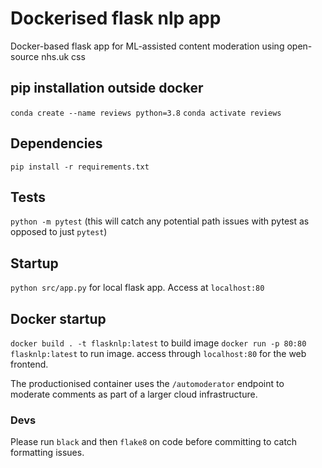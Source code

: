 # Dockerised flask nlp app

Docker-based flask app for ML-assisted content moderation using open-source nhs.uk css
## pip installation outside docker
`conda create --name reviews python=3.8`
`conda activate reviews`

## Dependencies
`pip install -r requirements.txt`

## Tests
`python -m pytest` (this will catch any potential path issues with pytest as opposed to just `pytest`)

## Startup
`python src/app.py` for local flask app. Access at `localhost:80`

## Docker startup
`docker build . -t flasknlp:latest` to build image
`docker run -p 80:80 flasknlp:latest` to run image. access through `localhost:80` for the web frontend.

The productionised container uses the `/automoderator` endpoint to moderate comments as part of a larger cloud infrastructure.

### Devs
Please run `black` and then `flake8` on code before committing to catch formatting issues.
